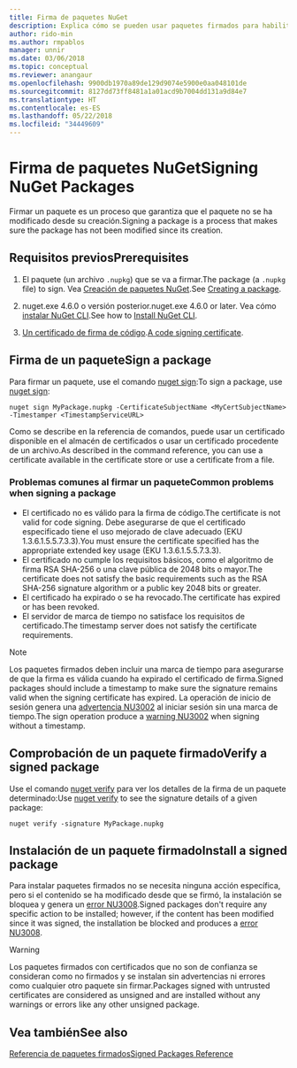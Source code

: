 ```yaml
---
title: Firma de paquetes NuGet
description: Explica cómo se pueden usar paquetes firmados para habilitar la comprobación de integridad del contenido.
author: rido-min
ms.author: rmpablos
manager: unnir
ms.date: 03/06/2018
ms.topic: conceptual
ms.reviewer: anangaur
ms.openlocfilehash: 9900db1970a89de129d9074e5900e0aa048101de
ms.sourcegitcommit: 8127dd73ff8481a1a01acd9b7004dd131a9d84e7
ms.translationtype: HT
ms.contentlocale: es-ES
ms.lasthandoff: 05/22/2018
ms.locfileid: "34449609"
---
```

# <a name="signing-nuget-packages"></a><span data-ttu-id="21ed9-103">Firma de paquetes NuGet</span><span class="sxs-lookup"><span data-stu-id="21ed9-103">Signing NuGet Packages</span></span>

<span data-ttu-id="21ed9-104">Firmar un paquete es un proceso que garantiza que el paquete no se ha modificado desde su creación.</span><span class="sxs-lookup"><span data-stu-id="21ed9-104">Signing a package is a process that makes sure the package has not been modified since its creation.</span></span>

## <a name="prerequisites"></a><span data-ttu-id="21ed9-105">Requisitos previos</span><span class="sxs-lookup"><span data-stu-id="21ed9-105">Prerequisites</span></span>

1. <span data-ttu-id="21ed9-106">El paquete (un archivo `.nupkg`) que se va a firmar.</span><span class="sxs-lookup"><span data-stu-id="21ed9-106">The package (a `.nupkg` file) to sign.</span></span> <span data-ttu-id="21ed9-107">Vea [Creación de paquetes NuGet](creating-a-package.md).</span><span class="sxs-lookup"><span data-stu-id="21ed9-107">See [Creating a package](creating-a-package.md).</span></span>

1. <span data-ttu-id="21ed9-108">nuget.exe 4.6.0 o versión posterior.</span><span class="sxs-lookup"><span data-stu-id="21ed9-108">nuget.exe 4.6.0 or later.</span></span> <span data-ttu-id="21ed9-109">Vea cómo [instalar NuGet CLI](../install-nuget-client-tools.md#nugetexe-cli).</span><span class="sxs-lookup"><span data-stu-id="21ed9-109">See how to [Install NuGet CLI](../install-nuget-client-tools.md#nugetexe-cli).</span></span>

1. <span data-ttu-id="21ed9-110">[Un certificado de firma de código](../reference/signed-packages-reference.md#get-a-code-signing-certificate).</span><span class="sxs-lookup"><span data-stu-id="21ed9-110">[A code signing certificate](../reference/signed-packages-reference.md#get-a-code-signing-certificate).</span></span>

## <a name="sign-a-package"></a><span data-ttu-id="21ed9-111">Firma de un paquete</span><span class="sxs-lookup"><span data-stu-id="21ed9-111">Sign a package</span></span>

<span data-ttu-id="21ed9-112">Para firmar un paquete, use el comando [nuget sign](../tools/cli-ref-sign.md):</span><span class="sxs-lookup"><span data-stu-id="21ed9-112">To sign a package, use [nuget sign](../tools/cli-ref-sign.md):</span></span>

```cli
nuget sign MyPackage.nupkg -CertificateSubjectName <MyCertSubjectName> -Timestamper <TimestampServiceURL>
```

<span data-ttu-id="21ed9-113">Como se describe en la referencia de comandos, puede usar un certificado disponible en el almacén de certificados o usar un certificado procedente de un archivo.</span><span class="sxs-lookup"><span data-stu-id="21ed9-113">As described in the command reference, you can use a certificate available in the certificate store or use a certificate from a file.</span></span>

### <a name="common-problems-when-signing-a-package"></a><span data-ttu-id="21ed9-114">Problemas comunes al firmar un paquete</span><span class="sxs-lookup"><span data-stu-id="21ed9-114">Common problems when signing a package</span></span>

- <span data-ttu-id="21ed9-115">El certificado no es válido para la firma de código.</span><span class="sxs-lookup"><span data-stu-id="21ed9-115">The certificate is not valid for code signing.</span></span> <span data-ttu-id="21ed9-116">Debe asegurarse de que el certificado especificado tiene el uso mejorado de clave adecuado (EKU 1.3.6.1.5.5.7.3.3).</span><span class="sxs-lookup"><span data-stu-id="21ed9-116">You must ensure the certificate specified has the appropriate extended key usage (EKU 1.3.6.1.5.5.7.3.3).</span></span>
- <span data-ttu-id="21ed9-117">El certificado no cumple los requisitos básicos, como el algoritmo de firma RSA SHA-256 o una clave pública de 2048 bits o mayor.</span><span class="sxs-lookup"><span data-stu-id="21ed9-117">The certificate does not satisfy the basic requirements such as the RSA SHA-256 signature algorithm or a public key 2048 bits or greater.</span></span>
- <span data-ttu-id="21ed9-118">El certificado ha expirado o se ha revocado.</span><span class="sxs-lookup"><span data-stu-id="21ed9-118">The certificate has expired or has been revoked.</span></span>
- <span data-ttu-id="21ed9-119">El servidor de marca de tiempo no satisface los requisitos de certificado.</span><span class="sxs-lookup"><span data-stu-id="21ed9-119">The timestamp server does not satisfy the certificate requirements.</span></span>

> [!Note]
> <span data-ttu-id="21ed9-120">Los paquetes firmados deben incluir una marca de tiempo para asegurarse de que la firma es válida cuando ha expirado el certificado de firma.</span><span class="sxs-lookup"><span data-stu-id="21ed9-120">Signed packages should include a timestamp to make sure the signature remains valid when the signing certificate has expired.</span></span> <span data-ttu-id="21ed9-121">La operación de inicio de sesión genera una [advertencia NU3002](../reference/Errors-and-Warnings.md#nu3002) al iniciar sesión sin una marca de tiempo.</span><span class="sxs-lookup"><span data-stu-id="21ed9-121">The sign operation produce a [warning NU3002](../reference/Errors-and-Warnings.md#nu3002) when signing without a timestamp.</span></span>

## <a name="verify-a-signed-package"></a><span data-ttu-id="21ed9-122">Comprobación de un paquete firmado</span><span class="sxs-lookup"><span data-stu-id="21ed9-122">Verify a signed package</span></span>

<span data-ttu-id="21ed9-123">Use el comando [nuget verify](../tools/cli-ref-verify.md) para ver los detalles de la firma de un paquete determinado:</span><span class="sxs-lookup"><span data-stu-id="21ed9-123">Use [nuget verify](../tools/cli-ref-verify.md) to see the signature details of a given package:</span></span>

```cli
nuget verify -signature MyPackage.nupkg
```

## <a name="install-a-signed-package"></a><span data-ttu-id="21ed9-124">Instalación de un paquete firmado</span><span class="sxs-lookup"><span data-stu-id="21ed9-124">Install a signed package</span></span>

<span data-ttu-id="21ed9-125">Para instalar paquetes firmados no se necesita ninguna acción específica, pero si el contenido se ha modificado desde que se firmó, la instalación se bloquea y genera un [error NU3008](../reference/Errors-and-Warnings.md#nu3008).</span><span class="sxs-lookup"><span data-stu-id="21ed9-125">Signed packages don't require any specific action to be installed; however, if the content has been modified since it was signed, the installation be blocked and produces a [error NU3008](../reference/Errors-and-Warnings.md#nu3008).</span></span>

> [!Warning]
> <span data-ttu-id="21ed9-126">Los paquetes firmados con certificados que no son de confianza se consideran como no firmados y se instalan sin advertencias ni errores como cualquier otro paquete sin firmar.</span><span class="sxs-lookup"><span data-stu-id="21ed9-126">Packages signed with untrusted certificates are considered as unsigned and are installed without any warnings or errors like any other unsigned package.</span></span>

## <a name="see-also"></a><span data-ttu-id="21ed9-127">Vea también</span><span class="sxs-lookup"><span data-stu-id="21ed9-127">See also</span></span>

[<span data-ttu-id="21ed9-128">Referencia de paquetes firmados</span><span class="sxs-lookup"><span data-stu-id="21ed9-128">Signed Packages Reference</span></span>](../reference/Signed-Packages-Reference.md)

